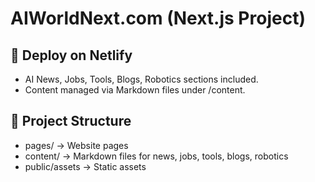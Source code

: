 # AIWorldNext.com (Next.js Project)

## 🚀 Deploy on Netlify
- AI News, Jobs, Tools, Blogs, Robotics sections included.
- Content managed via Markdown files under /content.

## 📂 Project Structure
- pages/ -> Website pages
- content/ -> Markdown files for news, jobs, tools, blogs, robotics
- public/assets -> Static assets

